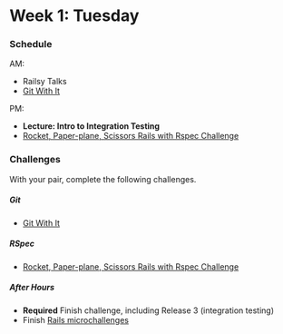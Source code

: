 # Week 1: Tuesday

### Schedule

AM:
- Railsy Talks
- [Git With It](../../../../git-with-it-challenge)

PM:
- **Lecture: Intro to Integration Testing**
- [Rocket, Paper-plane, Scissors Rails with Rspec
Challenge](../../../../rocket-paperplane-scissors-challenge) 

### Challenges

With your pair, complete the following challenges.

##### Git

- [Git With It](../../../../git-with-it-challenge)

##### RSpec

- [Rocket, Paper-plane, Scissors Rails with Rspec
Challenge](../../../../rocket-paperplane-scissors-challenge) 

##### After Hours

- **Required** Finish challenge, including Release 3 (integration testing)
- Finish [Rails microchallenges](../microchallenges/rails-microchallenges.md)
